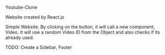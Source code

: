 Youtube-Clone

Website created by React.js

Simple Website. By clicking on the button, it will call a new component, Video. It will use a random Video ID from the Object and also checks if its already used.

TODO: Create a Sidebar, Footer
